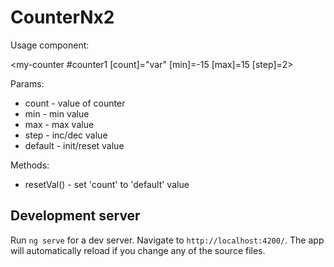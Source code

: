 # CounterNx2

<p>Usage component:</p>

 <my-counter #counter1 [count]="var" [min]=-15 [max]=15 [step]=2></my-counter>


<p>Params:</p>

* count - value of counter
* min - min value
* max - max value
* step - inc/dec value
* default - init/reset value
  
 Methods:
 * resetVal() - set 'count' to 'default' value
  

## Development server

Run `ng serve` for a dev server. Navigate to `http://localhost:4200/`. The app will automatically reload if you change any of the source files.

